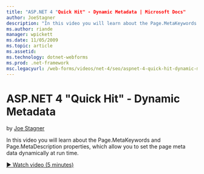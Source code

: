 ```yaml
---
title: "ASP.NET 4 "Quick Hit" - Dynamic Metadata | Microsoft Docs"
author: JoeStagner
description: "In this video you will learn about the Page.MetaKeywords and Page.MetaDescription properties, which allow you to set the page meta data dynamically at run ti..."
ms.author: riande
manager: wpickett
ms.date: 11/05/2009
ms.topic: article
ms.assetid: 
ms.technology: dotnet-webforms
ms.prod: .net-framework
msc.legacyurl: /web-forms/videos/net-4/seo/aspnet-4-quick-hit-dynamic-metadata
---
```

ASP.NET 4 "Quick Hit" - Dynamic Metadata
====================
by [Joe Stagner](https://github.com/JoeStagner)

In this video you will learn about the Page.MetaKeywords and Page.MetaDescription properties, which allow you to set the page meta data dynamically at run time. 

[&#9654; Watch video (5 minutes)](https://channel9.msdn.com/Blogs/ASP-NET-Site-Videos/aspnet-4-quick-hit-dynamic-metadata)